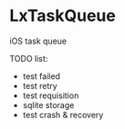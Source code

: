 # LxTaskQueue
iOS task queue

TODO list:
- test failed
- test retry
- test requisition
- sqlite storage
- test crash & recovery
